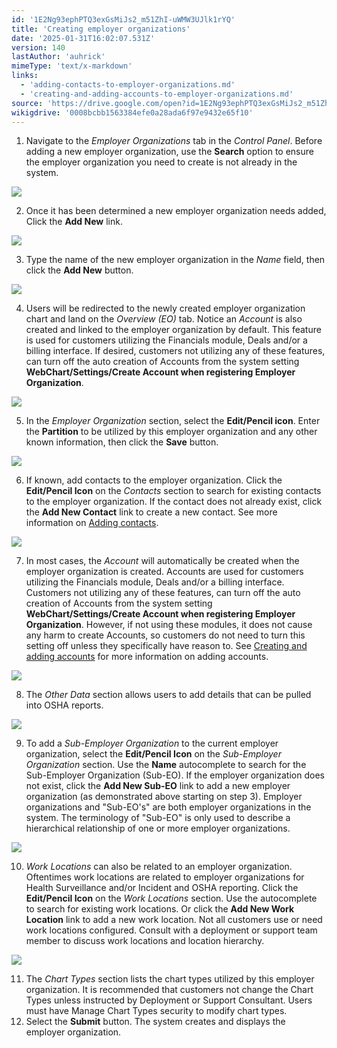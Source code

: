 ```yaml
---
id: '1E2Ng93ephPTQ3exGsMiJs2_m51ZhI-uWMW3UJlk1rYQ'
title: 'Creating employer organizations'
date: '2025-01-31T16:02:07.531Z'
version: 140
lastAuthor: 'auhrick'
mimeType: 'text/x-markdown'
links:
  - 'adding-contacts-to-employer-organizations.md'
  - 'creating-and-adding-accounts-to-employer-organizations.md'
source: 'https://drive.google.com/open?id=1E2Ng93ephPTQ3exGsMiJs2_m51ZhI-uWMW3UJlk1rYQ'
wikigdrive: '0008bcbb1563384efe0a28ada6f97e9432e65f10'
---
```

1. Navigate to the <em>Employer Organizations</em> tab in the <em>Control Panel</em>. Before adding a new employer organization, use the <strong>Search</strong> option to ensure the employer organization you need to create is not already in the system.

![](../creating-employer-organizations.assets/e482bd95b89f314e33c756a318c249ef.png)

2. Once it has been determined a new employer organization needs added, Click the <strong>Add New</strong> link.

![](../creating-employer-organizations.assets/bba9fa9807f85c000471c5656839f4c1.png)

3. Type the name of the new employer organization in the <em>Name</em> field, then click the <strong>Add New</strong> button.

![](../creating-employer-organizations.assets/9dda9fd889b2660a5050679119cfc046.png)

4. Users will be redirected to the newly created employer organization chart and land on the <em>Overview (EO)</em> tab. Notice an <em>Account</em> is also created and linked to the employer organization by default. This feature is used for customers utilizing the Financials module, Deals and/or a billing interface. If desired, customers not utilizing any of these features, can turn off the auto creation of Accounts from the system setting <strong>WebChart/Settings/Create Account when registering Employer Organization</strong>.

![](../creating-employer-organizations.assets/a6afdd1000f1b868bf03562ad07daea5.png)

5. In the <em>Employer Organization</em> section, select the <strong>Edit/Pencil icon</strong>. Enter the <strong>Partition</strong> to be utilized by this employer organization and any other known information, then click the <strong>Save</strong> button.

![](../creating-employer-organizations.assets/d22429b9ece20577ac8a58a6a4b9cc77.png)

6. If known, add contacts to the employer organization. Click the <strong>Edit/Pencil Icon</strong> on the <em>Contacts</em> section to search for existing contacts to the employer organization. If the contact does not already exist, click the <strong>Add New Contact</strong> link to create a new contact. See more information on [Adding contacts](adding-contacts-to-employer-organizations.md).

![](../creating-employer-organizations.assets/22af12098ec6954dc3a686aea05e7970.png)

7. In most cases, the <em>Account</em> will automatically be created when the employer organization is created.  Accounts are used for customers utilizing the Financials module, Deals and/or a billing interface. Customers not utilizing any of these features, can turn off the auto creation of Accounts from the system setting <strong>WebChart/Settings/Create Account when registering Employer Organization</strong>. However, if not using these modules, it does not cause any harm to create Accounts, so customers do not need to turn this setting off unless they specifically have reason to. See [Creating and adding accounts](creating-and-adding-accounts-to-employer-organizations.md) for more information on adding accounts.

![](../creating-employer-organizations.assets/bdb24a187c69cf3134fea18d848bb51d.png)

8. The <em>Other Data</em> section allows users to add details that can be pulled into OSHA reports.

![](../creating-employer-organizations.assets/04dd82656bdbe2658d55b9d20a9527be.png)

9. To add a <em>Sub-Employer Organization</em> to the current employer organization, select the <strong>Edit/Pencil Icon</strong> on the <em>Sub-Employer Organization</em> section. Use the <strong>Name</strong> autocomplete to search for the Sub-Employer Organization (Sub-EO). If the employer organization does not exist, click the <strong>Add New Sub-EO</strong> link to add a new employer organization (as demonstrated above starting on step 3). Employer organizations and "Sub-EO's" are both employer organizations in the system. The terminology of "Sub-EO" is only used to describe a hierarchical relationship of one or more employer organizations.

![](../creating-employer-organizations.assets/c00fffea3a49fcbb3269e7bf9590bf59.png)

10. <em>Work Locations</em> can also be related to an employer organization. Oftentimes work locations are related to employer organizations for Health Surveillance and/or Incident and OSHA reporting. Click the <strong>Edit/Pencil Icon</strong> on the <em>Work Locations</em> section. Use the autocomplete to search for existing work locations. Or click the <strong>Add New Work Location</strong> link to add a new work location. Not all customers use or need work locations configured. Consult with a deployment or support team member to discuss work locations and location hierarchy.

![](../creating-employer-organizations.assets/d8c98ed629234a868b381496cebf77b1.png)

11. The <em>Chart Types</em> section lists the chart types utilized by this employer organization. It is recommended that customers not change the Chart Types unless instructed by Deployment or Support Consultant. Users must have Manage Chart Types security to modify chart types.
12. Select the <strong>Submit</strong> button. The system creates and displays the employer organization.
